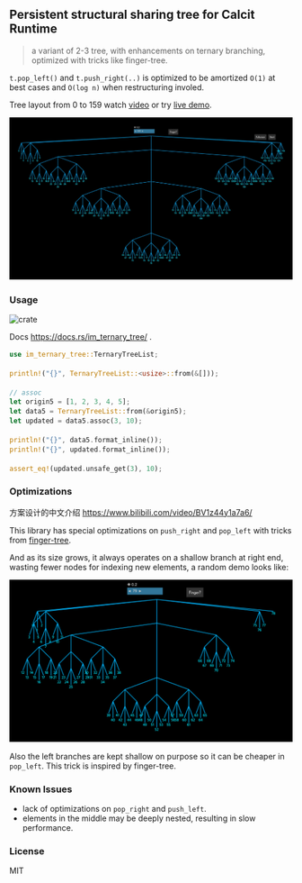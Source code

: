 ## Persistent structural sharing tree for Calcit Runtime

> a variant of 2-3 tree, with enhancements on ternary branching, optimized with tricks like finger-tree.

`t.pop_left()` and `t.push_right(..)` is optimized to be amortized `O(1)` at best cases and `O(log n)` when restructuring involed.

Tree layout from 0 to 159 watch [video](https://www.bilibili.com/video/BV1F34y147V7) or try [live demo](https://github.com/calcit-lang/explain-ternary-tree).

![ternary-tree illustrated](assets/ternary-tree-demo.jpeg)

### Usage

![crate](https://img.shields.io/crates/v/im_ternary_tree?style=flat-square)

Docs https://docs.rs/im_ternary_tree/ .

```rust
use im_ternary_tree::TernaryTreeList;

println!("{}", TernaryTreeList::<usize>::from(&[]));

// assoc
let origin5 = [1, 2, 3, 4, 5];
let data5 = TernaryTreeList::from(&origin5);
let updated = data5.assoc(3, 10);

println!("{}", data5.format_inline());
println!("{}", updated.format_inline());

assert_eq!(updated.unsafe_get(3), 10);
```

### Optimizations

方案设计的中文介绍 https://www.bilibili.com/video/BV1z44y1a7a6/

This library has special optimizations on `push_right` and `pop_left` with tricks from [finger-tree](https://en.wikipedia.org/wiki/Finger_tree).

And as its size grows, it always operates on a shallow branch at right end, wasting fewer nodes for indexing new elements, a random demo looks like:

![ternary-tree illustrated](assets/partial.png)

Also the left branches are kept shallow on purpose so it can be cheaper in `pop_left`. This trick is inspired by finger-tree.

### Known Issues

- lack of optimizations on `pop_right` and `push_left`.
- elements in the middle may be deeply nested, resulting in slow performance.

### License

MIT
